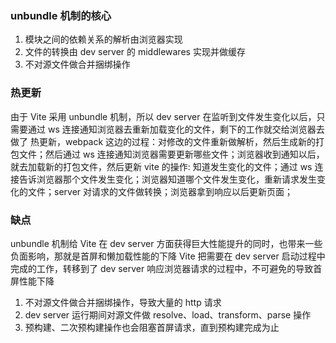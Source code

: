 ### unbundle 机制的核心
1. 模块之间的依赖关系的解析由浏览器实现
2. 文件的转换由 dev server 的 middlewares 实现并做缓存
3. 不对源文件做合并捆绑操作
### 热更新
由于 Vite 采用 unbundle 机制，所以 dev server 在监听到文件发生变化以后，只需要通过 ws 连接通知浏览器去重新加载变化的文件，剩下的工作就交给浏览器去做了
热更新，webpack 这边的过程：对修改的文件重新做解析，然后生成新的打包文件；然后通过 ws 连接通知浏览器需要更新哪些文件；浏览器收到通知以后，就去加载新的打包文件，然后更新
vite 的操作: 知道发生变化的文件；通过 ws 连接告诉浏览器那个文件发生变化；浏览器知道哪个文件发生变化，重新请求发生变化的文件；server 对请求的文件做转换；浏览器拿到响应以后更新页面；
### 缺点
unbundle 机制给 Vite 在 dev server 方面获得巨大性能提升的同时，也带来一些负面影响，那就是首屏和懒加载性能的下降
Vite 把需要在 dev server 启动过程中完成的工作，转移到了 dev server 响应浏览器请求的过程中，不可避免的导致首屏性能下降
1. 不对源文件做合并捆绑操作，导致大量的 http 请求
2. dev server 运行期间对源文件做 resolve、load、transform、parse 操作
3. 预构建、二次预构建操作也会阻塞首屏请求，直到预构建完成为止